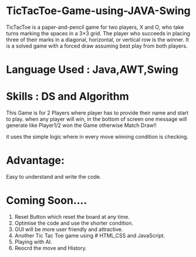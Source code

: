 # TicTacToe-Game-using-JAVA-Swing
TicTacToe is a paper-and-pencil game for two players, X and O, who take turns marking the spaces in a 3×3 grid. The player who succeeds in placing three of their marks in a diagonal, horizontal, or vertical row is the winner. It is a solved game with a forced draw assuming best play from both players.

# Language Used : Java,AWT,Swing
# Skills : DS and Algorithm

This Game is for 2 Players where player has to provide their name and start to play. when any player will win, in the bottom of screen one message will generate like Player1/2 won the Game otherwise Match Draw!!

it uses the simple logic where in every move winning condition is checking.

# Advantage: 
Easy to understand and write the code.

# Coming Soon....
1. Reset Button which reset the board at any time.
2. Optimise the code and use the shorter condition.
3. GUI will be more user friendly and attractive.
4. Another Tic Tac Toe game using # HTML,CSS and JavaScript.
5. Playing with AI.
6. Reocrd the move and History.
